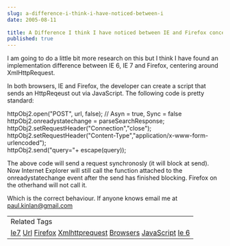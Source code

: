 ```yaml
---
slug: a-difference-i-think-i-have-noticed-between-i
date: 2005-08-11
 
title: A Difference I think I have noticed between IE and Firefox concerning XmlHttpRequest
published: true
---
```

I am going to do a little bit more research on this but I think I have found an implementation difference between IE 6, IE 7 and Firefox, centering around XmlHttpRequest.<p />In both browsers, IE and Firefox, the developer can create a script that sends an HttpReqeust out via JavaScript.  The following code is pretty standard:<p />httpObj2.open("POST", url, false);  // Asyn = true, Sync = false<br />httpObj2.onreadystatechange = parseSearchResponse;<br />httpObj2.setRequestHeader("Connection","close"); <br />httpObj2.setRequestHeader("Content-Type","application/x-www-form-urlencoded");<br />httpObj2.send("query="+ escape(query)); <p />The above code will send a request synchronosly (it will block at send).  Now Internet Explorer will still call the function attached to the onreadystatechange event after the send has finished blocking.  Firefox on the otherhand will not call it.<p />Which is the correct behaviour.  If anyone knows email me at <a href="mailto:paul.kinlan@gmail.com">paul.kinlan@gmail.com</a><p /><table class="TechnoratiHead TagHeader">
<tr><td>Related Tags</td></tr>
<tr class="Technorati"><td>
<a href="https://paul.kinlan.me/tags/Ie7" class="Tag" rel="tag">Ie7</a> <a href="https://paul.kinlan.me/tags/Url" class="Tag" rel="tag">Url</a> <a href="https://paul.kinlan.me/tags/Firefox" class="Tag" rel="tag">Firefox</a> <a href="https://paul.kinlan.me/tags/Xmlhttprequest" class="Tag" rel="tag">Xmlhttprequest</a> <a href="https://paul.kinlan.me/tags/Browsers" class="Tag" rel="tag">Browsers</a> <a href="https://paul.kinlan.me/tags/JavaScript" class="Tag" rel="tag">JavaScript</a> <a href="https://paul.kinlan.me/tags/Ie%206" class="Tag" rel="tag">Ie 6</a>
</td></tr>
</table><div class="blogger-post-footer"><img class="posterous_download_image" src="https://blogger.googleusercontent.com/tracker/8109338-112379607017582421?l=www.kinlan.co.uk%2Findex.html" height="1" alt="" width="1" /></div>

